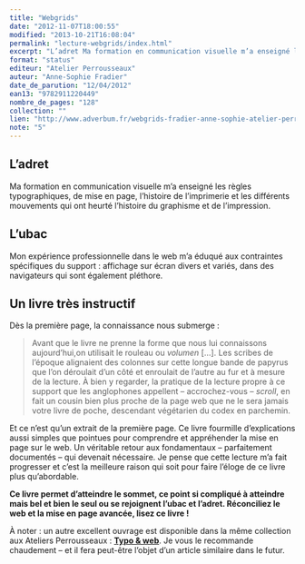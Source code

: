 ```yaml
---
title: "Webgrids"
date: "2012-11-07T18:00:55"
modified: "2013-10-21T16:08:04"
permalink: "lecture-webgrids/index.html"
excerpt: "L’adret Ma formation en communication visuelle m’a enseigné les règles typographiques, de mise en page, l’histoire de l’imprimerie et les différents mouvements qui ont heurté l’histoire du graphisme et de l’impression. L’ubac Mon expérience professionnelle dans le web m’a éduqué aux contraintes spécifiques du support : affichage sur écran divers et variés, dans des navigateurs \[…\] [Lire la suite de «&nbsp;Webgrids&nbsp;» →](https://www.ffoodd.fr/lecture-webgrids/)"
format: "status"
editeur: "Atelier Perrousseaux"
auteur: "Anne-Sophie Fradier"
date_de_parution: "12/04/2012"
ean13: "9782911220449"
nombre_de_pages: "128"
collection: ""
lien: "http://www.adverbum.fr/webgrids-fradier-anne-sophie-atelier-perrousseaux_ouvrage-perrousseaux_4kd26i9rxoms.html"
note: "5"
---
```

## L’adret

Ma formation en communication visuelle m’a enseigné les règles typographiques, de mise en page, l’histoire de l’imprimerie et les différents mouvements qui ont heurté l’histoire du graphisme et de l’impression.

## L’ubac

Mon expérience professionnelle dans le web m’a éduqué aux contraintes spécifiques du support : affichage sur écran divers et variés, dans des navigateurs qui sont également pléthore.

## Un livre très instructif

Dès la première page, la connaissance nous submerge :

> Avant que le livre ne prenne la forme que nous lui connaissons aujourd’hui,on utilisait le rouleau ou _volumen_ \[…\]. Les scribes de l’époque alignaient des colonnes sur cette longue bande de papyrus que l’on déroulait d’un côté et enroulait de l’autre au fur et à mesure de la lecture. À bien y regarder, la pratique de la lecture propre à ce support que les anglophones appellent – accrochez-vous – _scroll_, en fait un cousin bien plus proche de la page web que ne le sera jamais votre livre de poche, descendant végétarien du codex en parchemin.

Et ce n’est qu’un extrait de la première page. Ce livre fourmille d’explications aussi simples que pointues pour comprendre et appréhender la mise en page sur le web. Un véritable retour aux fondamentaux – parfaitement documentés – qui devenait nécessaire. Je pense que cette lecture m’a fait progresser et c’est la meilleure raison qui soit pour faire l’éloge de ce livre plus qu’abordable.

**Ce livre permet d’atteindre le sommet, ce point si compliqué à atteindre mais bel et bien le seul ou se rejoignent l’ubac et l’adret. Réconciliez le web et la mise en page avancée, lisez ce livre !**

À noter : un autre excellent ouvrage est disponible dans la même collection aux Ateliers Perrousseaux : [**Typo & web**](http://www.google.fr/url?sa=t&rct=j&q=&esrc=s&source=web&cd=1&ved=0CCgQFjAA&url=http%3A%2F%2Fwww.adverbum.fr%2Ftypo--web-foutoyet-aurelien-atelier-perrousseaux_ouvrage-perrousseaux_4kd262gul963.html&ei=a2qaUPyeA8zJ0AWTuIBo&usg=AFQjCNHTBxoRhkz_blvdiieipO2aKwgNmQ&sig2=2EEx_g_E2KITmKdRn-4bmA). Je vous le recommande chaudement – et il fera peut-être l’objet d’un article similaire dans le futur.
